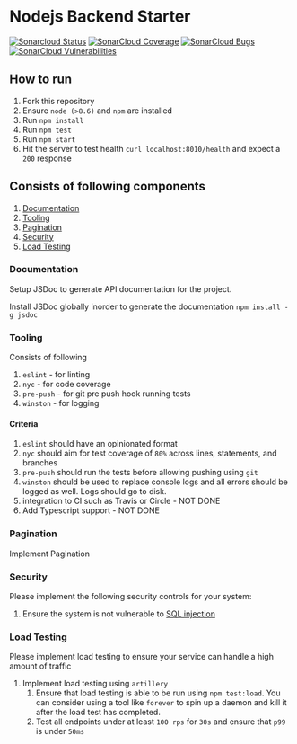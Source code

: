 # Nodejs Backend Starter

 [![Sonarcloud Status](https://sonarcloud.io/api/project_badges/measure?project=jeiman_nodejs-backend-starter&metric=alert_status)](https://sonarcloud.io/dashboard?id=jeiman_nodejs-backend-starter) 
 [![SonarCloud Coverage](https://sonarcloud.io/api/project_badges/measure?project=jeiman_nodejs-backend-starter&metric=coverage)](https://sonarcloud.io/component_measures/metric/coverage/list?id=jeiman_nodejs-backend-starter)
 [![SonarCloud Bugs](https://sonarcloud.io/api/project_badges/measure?project=jeiman_nodejs-backend-starter&metric=bugs)](https://sonarcloud.io/component_measures/metric/reliability_rating/list?id=jeiman_nodejs-backend-starter)
 [![SonarCloud Vulnerabilities](https://sonarcloud.io/api/project_badges/measure?project=jeiman_nodejs-backend-starter&metric=vulnerabilities)](https://sonarcloud.io/component_measures/metric/security_rating/list?id=jeiman_nodejs-backend-starter)



## How to run

1. Fork this repository
2. Ensure `node (>8.6)` and `npm` are installed
3. Run `npm install`
4. Run `npm test`
5. Run `npm start`
6. Hit the server to test health `curl localhost:8010/health` and expect a `200` response

## Consists of following components

1. [Documentation](#documentation)
2. [Tooling](#tooling)
3. [Pagination](#implement-pagination)
4. [Security](#security)
5. [Load Testing](#load-testing)

### Documentation

Setup JSDoc to generate API documentation for the project.

Install JSDoc globally inorder to generate the documentation
`npm install -g jsdoc`


### Tooling

Consists of following

1. `eslint` - for linting
2. `nyc` - for code coverage
3. `pre-push` - for git pre push hook running tests
4. `winston` - for logging

#### Criteria

1. `eslint` should have an opinionated format
2. `nyc` should aim for test coverage of `80%` across lines, statements, and branches
3. `pre-push` should run the tests before allowing pushing using `git`
4. `winston` should be used to replace console logs and all errors should be logged as well. Logs should go to disk.
5. integration to CI such as Travis or Circle - NOT DONE
6. Add Typescript support - NOT DONE

### Pagination

Implement Pagination

### Security

Please implement the following security controls for your system:

1. Ensure the system is not vulnerable to [SQL injection](https://www.owasp.org/index.php/SQL_Injection)

### Load Testing

Please implement load testing to ensure your service can handle a high amount of traffic

1. Implement load testing using `artillery`
    1. Ensure that load testing is able to be run using `npm test:load`. You can consider using a tool like `forever` to spin up a daemon and kill it after the load test has completed.
    2. Test all endpoints under at least `100 rps` for `30s` and ensure that `p99` is under `50ms`
